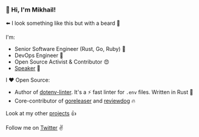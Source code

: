### 👋 Hi, I'm Mikhail!

⬅️ I look something like this but with a beard 🧔

I'm:<br>
* Senior Software Engineer (Rust, Go, Ruby) 🚀
* DevOps Engineer 🐳
* Open Source Activist & Contributor 😍
* [Speaker](https://www.mgrachev.com/speaks) 🎤

I ❤️ Open Source:
* Author of [dotenv-linter](https://github.com/dotenv-linter/dotenv-linter). It's a ⚡️ fast linter for `.env` files. Written in Rust 🦀
* Core-contributor of [goreleaser](https://github.com/goreleaser/goreleaser) and [reviewdog](https://github.com/reviewdog/reviewdog) 🔥

Look at my other [projects](https://www.mgrachev.com/projects) 👍

Follow me on [Twitter](https://twitter.com/mgrachev) ✌️

